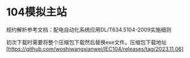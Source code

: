 # 104模拟主站

规约解析参考文档：配电自动化系统应用DL/T634.5104-2009实施细则

初次下载时需要将整个压缩包下载然后替换exe文件。压缩包下载地址[https://github.com/woshiwangxianwei/IEC104/releases/tag/2023.11.06]

